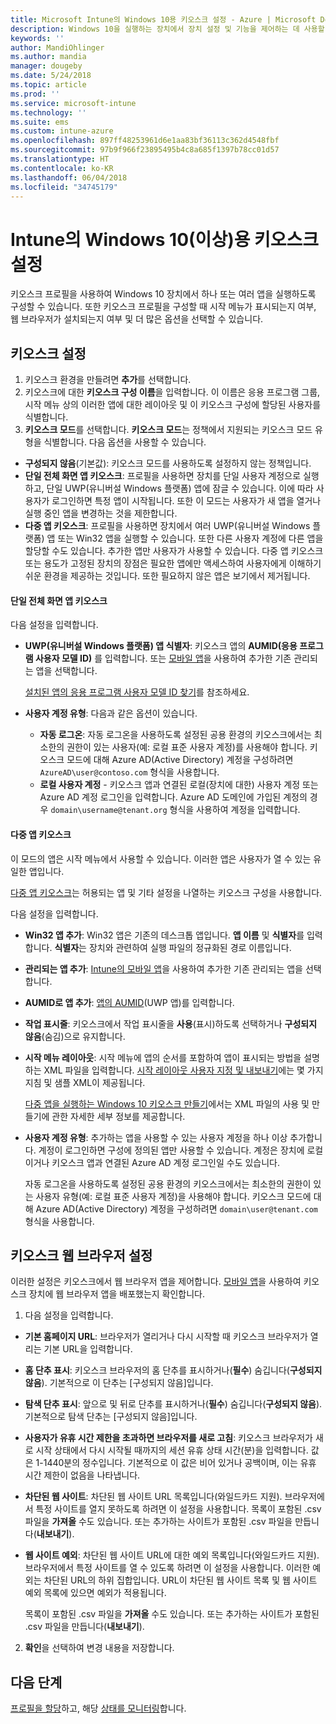 ```yaml
---
title: Microsoft Intune의 Windows 10용 키오스크 설정 - Azure | Microsoft Docs
description: Windows 10을 실행하는 장치에서 장치 설정 및 기능을 제어하는 데 사용할 수 있는 Microsoft Intune 설정을 알아봅니다.
keywords: ''
author: MandiOhlinger
ms.author: mandia
manager: dougeby
ms.date: 5/24/2018
ms.topic: article
ms.prod: ''
ms.service: microsoft-intune
ms.technology: ''
ms.suite: ems
ms.custom: intune-azure
ms.openlocfilehash: 897ff48253961d6e1aa83bf36113c362d4548fbf
ms.sourcegitcommit: 97b9f966f23895495b4c8a685f1397b78cc01d57
ms.translationtype: HT
ms.contentlocale: ko-KR
ms.lasthandoff: 06/04/2018
ms.locfileid: "34745179"
---
```

# <a name="kiosk-settings-for-windows-10-and-later-in-intune"></a>Intune의 Windows 10(이상)용 키오스크 설정

키오스크 프로필을 사용하여 Windows 10 장치에서 하나 또는 여러 앱을 실행하도록 구성할 수 있습니다. 또한 키오스크 프로필을 구성할 때 시작 메뉴가 표시되는지 여부, 웹 브라우저가 설치되는지 여부 및 더 많은 옵션을 선택할 수 있습니다.

## <a name="kiosk-settings"></a>키오스크 설정

1. 키오스크 환경을 만들려면 **추가**를 선택합니다.
2. 키오스크에 대한 **키오스크 구성 이름**을 입력합니다. 이 이름은 응용 프로그램 그룹, 시작 메뉴 상의 이러한 앱에 대한 레이아웃 및 이 키오스크 구성에 할당된 사용자를 식별합니다.
3. **키오스크 모드**를 선택합니다. **키오스크 모드**는 정책에서 지원되는 키오스크 모드 유형을 식별합니다. 다음 옵션을 사용할 수 있습니다.

  - **구성되지 않음**(기본값): 키오스크 모드를 사용하도록 설정하지 않는 정책입니다.
  - **단일 전체 화면 앱 키오스크**: 프로필을 사용하면 장치를 단일 사용자 계정으로 실행하고, 단일 UWP(유니버설 Windows 플랫폼) 앱에 잠글 수 있습니다. 이에 따라 사용자가 로그인하면 특정 앱이 시작됩니다. 또한 이 모드는 사용자가 새 앱을 열거나 실행 중인 앱을 변경하는 것을 제한합니다.
  - **다중 앱 키오스크**: 프로필을 사용하면 장치에서 여러 UWP(유니버설 Windows 플랫폼) 앱 또는 Win32 앱을 실행할 수 있습니다. 또한 다른 사용자 계정에 다른 앱을 할당할 수도 있습니다. 추가한 앱만 사용자가 사용할 수 있습니다. 다중 앱 키오스크 또는 용도가 고정된 장치의 장점은 필요한 앱에만 액세스하여 사용자에게 이해하기 쉬운 환경을 제공하는 것입니다. 또한 필요하지 않은 앱은 보기에서 제거됩니다.

#### <a name="single-full-screen-app-kiosks"></a>단일 전체 화면 앱 키오스크
다음 설정을 입력합니다.

- **UWP(유니버설 Windows 플랫폼) 앱 식별자**: 키오스크 앱의 **AUMID(응용 프로그램 사용자 모델 ID)** 를 입력합니다. 또는 [모바일 앱](apps-add.md)을 사용하여 추가한 기존 관리되는 앱을 선택합니다.

    [설치된 앱의 응용 프로그램 사용자 모델 ID 찾기](https://docs.microsoft.com/windows-hardware/customize/enterprise/find-the-application-user-model-id-of-an-installed-app)를 참조하세요.

- **사용자 계정 유형**: 다음과 같은 옵션이 있습니다.

  - **자동 로그온**: 자동 로그온을 사용하도록 설정된 공용 환경의 키오스크에서는 최소한의 권한이 있는 사용자(예: 로컬 표준 사용자 계정)를 사용해야 합니다. 키오스크 모드에 대해 Azure AD(Active Directory) 계정을 구성하려면 `AzureAD\user@contoso.com` 형식을 사용합니다.
  - **로컬 사용자 계정** - 키오스크 앱과 연결된 로컬(장치에 대한) 사용자 계정 또는 Azure AD 계정 로그인을 입력합니다. Azure AD 도메인에 가입된 계정의 경우 `domain\username@tenant.org` 형식을 사용하여 계정을 입력합니다.

#### <a name="multi-app-kiosks"></a>다중 앱 키오스크
이 모드의 앱은 시작 메뉴에서 사용할 수 있습니다. 이러한 앱은 사용자가 열 수 있는 유일한 앱입니다. 

[다중 앱 키오스크](https://docs.microsoft.com/windows/configuration/lock-down-windows-10-to-specific-apps#configure-a-kiosk-in-microsoft-intune)는 허용되는 앱 및 기타 설정을 나열하는 키오스크 구성을 사용합니다.

다음 설정을 입력합니다.

- **Win32 앱 추가**: Win32 앱은 기존의 데스크톱 앱입니다. **앱 이름** 및 **식별자**를 입력합니다. **식별자**는 장치와 관련하여 실행 파일의 정규화된 경로 이름입니다.
- **관리되는 앱 추가**: [Intune의 모바일 앱](apps-add.md)을 사용하여 추가한 기존 관리되는 앱을 선택합니다.
- **AUMID로 앱 추가**: [앱의 AUMID](https://docs.microsoft.com/windows-hardware/customize/enterprise/find-the-application-user-model-id-of-an-installed-app)(UWP 앱)를 입력합니다.
- **작업 표시줄**: 키오스크에서 작업 표시줄을 **사용**(표시)하도록 선택하거나 **구성되지 않음**(숨김)으로 유지합니다.
- **시작 메뉴 레이아웃**: 시작 메뉴에 앱의 순서를 포함하여 앱이 표시되는 방법을 설명하는 XML 파일을 입력합니다. [시작 레이아웃 사용자 지정 및 내보내기](https://docs.microsoft.com/windows/configuration/customize-and-export-start-layout)에는 몇 가지 지침 및 샘플 XML이 제공됩니다.

  [다중 앱을 실행하는 Windows 10 키오스크 만들기](https://docs.microsoft.com/windows/configuration/lock-down-windows-10-to-specific-apps#create-xml-file)에서는 XML 파일의 사용 및 만들기에 관한 자세한 세부 정보를 제공합니다.

- **사용자 계정 유형**: 추가하는 앱을 사용할 수 있는 사용자 계정을 하나 이상 추가합니다. 계정이 로그인하면 구성에 정의된 앱만 사용할 수 있습니다. 계정은 장치에 로컬이거나 키오스크 앱과 연결된 Azure AD 계정 로그인일 수도 있습니다.

    자동 로그온을 사용하도록 설정된 공용 환경의 키오스크에서는 최소한의 권한이 있는 사용자 유형(예: 로컬 표준 사용자 계정)을 사용해야 합니다. 키오스크 모드에 대해 Azure AD(Active Directory) 계정을 구성하려면 `domain\user@tenant.com` 형식을 사용합니다.

## <a name="kiosk-web-browser-settings"></a>키오스크 웹 브라우저 설정

이러한 설정은 키오스크에서 웹 브라우저 앱을 제어합니다. [모바일 앱](apps-add.md)을 사용하여 키오스크 장치에 웹 브라우저 앱을 배포했는지 확인합니다.

1. 다음 설정을 입력합니다.

  - **기본 홈페이지 URL**: 브라우저가 열리거나 다시 시작할 때 키오스크 브라우저가 열리는 기본 URL을 입력합니다.

  - **홈 단추 표시**: 키오스크 브라우저의 홈 단추를 표시하거나(**필수**) 숨깁니다(**구성되지 않음**). 기본적으로 이 단추는 [구성되지 않음]입니다.

  - **탐색 단추 표시**: 앞으로 및 뒤로 단추를 표시하거나(**필수**) 숨깁니다(**구성되지 않음**). 기본적으로 탐색 단추는 [구성되지 않음]입니다.

  - **사용자가 유휴 시간 제한을 초과하면 브라우저를 새로 고침**: 키오스크 브라우저가 새로 시작 상태에서 다시 시작될 때까지의 세션 유휴 상태 시간(분)을 입력합니다. 값은 1-1440분의 정수입니다. 기본적으로 이 값은 비어 있거나 공백이며, 이는 유휴 시간 제한이 없음을 나타냅니다.

  - **차단된 웹 사이트**: 차단된 웹 사이트 URL 목록입니다(와일드카드 지원). 브라우저에서 특정 사이트를 열지 못하도록 하려면 이 설정을 사용합니다. 목록이 포함된 .csv 파일을 **가져올** 수도 있습니다. 또는 추가하는 사이트가 포함된 .csv 파일을 만듭니다(**내보내기**).

  - **웹 사이트 예외**: 차단된 웹 사이트 URL에 대한 예외 목록입니다(와일드카드 지원). 브라우저에서 특정 사이트를 열 수 있도록 하려면 이 설정을 사용합니다. 이러한 예외는 차단된 URL의 하위 집합입니다. URL이 차단된 웹 사이트 목록 및 웹 사이트 예외 목록에 있으면 예외가 적용됩니다.

    목록이 포함된 .csv 파일을 **가져올** 수도 있습니다. 또는 추가하는 사이트가 포함된 .csv 파일을 만듭니다(**내보내기**).

2. **확인**을 선택하여 변경 내용을 저장합니다.

## <a name="next-steps"></a>다음 단계
[프로필을 할당](device-profile-assign.md)하고, 해당 [상태를 모니터링](device-profile-monitor.md)합니다.